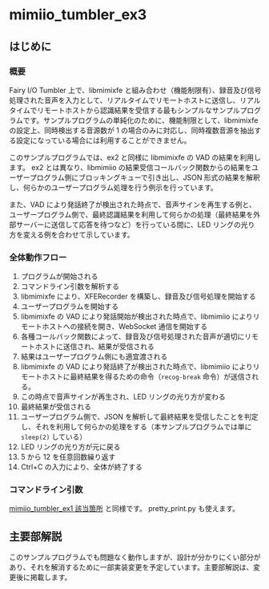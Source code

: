 # mimiio_tumbler_ex3

## はじめに

### 概要

Fairy I/O Tumbler 上で、libmimixfe と組み合わせ（機能制限有）、録音及び信号処理された音声を入力として、リアルタイムでリモートホストに送信し、リアルタイムでリモートホストから認識結果を受信する最もシンプルなサンプルプログラムです。サンプルプログラムの単純化のために、機能制限として、libmimixfe の設定上、同時検出する音源数が 1 の場合のみに対応し、同時複数音源を抽出する設定になっている場合には利用することができません。

このサンプルプログラムでは、ex2 と同様に libmimixfe の VAD の結果を利用します。 ex2 とは異なり、libmimiio の結果受信コールバック関数からの結果をユーザープログラム側にブロッキングキューで引き出し、JSON 形式の結果を解釈し、何らかのユーザープログラム処理を行う例示を行っています。

また、VAD により発話終了が検出された時点で、音声サインを再生する例と、ユーザープログラム側で、最終認識結果を利用して何らかの処理（最終結果を外部サーバーに送信して応答を待つなど）を行っている間に、LED リングの光り方を変える例を合わせて示しています。

### 全体動作フロー

1. プログラムが開始される
2. コマンドライン引数を解析する
3. libmimixfe により、XFERecorder を構築し、録音及び信号処理を開始する
4. ユーザープログラムを開始する
5. libmimixfe の VAD により発話開始が検出された時点で、libmimiio によりリモートホストへの接続を開き、WebSocket 通信を開始する
6. 各種コールバック関数によって、録音及び信号処理された音声が適切にリモートホストに送信され、結果が受信される
7. 結果はユーザープログラム側にも適宜渡される
8. libmimixfe の VAD により発話終了が検出された時点で、libmimiio によりリモートホストに最終結果を得るための命令（`recog-break` 命令）が送信される。
9. この時点で音声サインが再生され、LED リングの光り方が変わる
10. 最終結果が受信される
11. ユーザープログラム側で、JSON を解析して最終結果を受信したことを判定し、それを利用して何らかの処理をする（本サンプルプログラムでは単に `sleep(2)` している）
12. LED リングの光り方が元に戻る
13. 5 から 12 を任意回数繰り返す
14. Ctrl+C の入力により、全体が終了する

### コマンドライン引数

[mimiio_tumbler_ex1 該当箇所](https://github.com/FairyDevicesRD/libmimiio/tree/master/examples/mimiio_tumbler/mimiio_tumbler_ex1#%E3%82%B3%E3%83%9E%E3%83%B3%E3%83%89%E3%83%A9%E3%82%A4%E3%83%B3%E5%BC%95%E6%95%B0) と同様です。 pretty_print.py も使えます。

## 主要部解説

このサンプルプログラムでも問題なく動作しますが、設計が分かりにくい部分があり、それを解消するために一部実装変更を予定しています。主要部解説は、変更後に掲載します。





